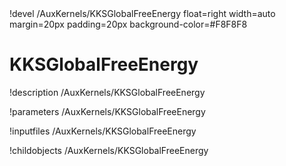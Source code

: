<!-- MOOSE Object Documentation Stub: Remove this when content is added. -->!devel /AuxKernels/KKSGlobalFreeEnergy float=right width=auto margin=20px padding=20px background-color=#F8F8F8


# KKSGlobalFreeEnergy
!description /AuxKernels/KKSGlobalFreeEnergy

!parameters /AuxKernels/KKSGlobalFreeEnergy

!inputfiles /AuxKernels/KKSGlobalFreeEnergy

!childobjects /AuxKernels/KKSGlobalFreeEnergy
